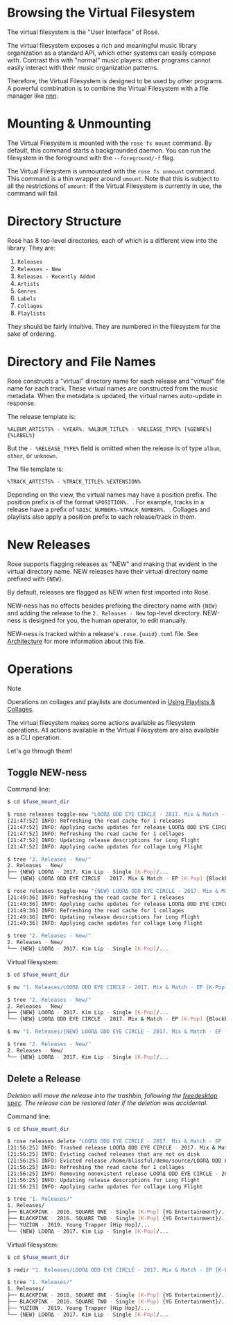 # Browsing the Virtual Filesystem

The virtual filesystem is the "User Interface" of Rosé.

The virtual filesystem exposes a rich and meaningful music library organization
as a standard API, which other systems can easily compose with. Contrast this
with "normal" music players: other programs cannot easily interact with their
music organization patterns.

Therefore, the Virtual Filesystem is designed to be used by other programs. A
powerful combination is to combine the Virtual Filesystem with a file manager
like [nnn](https://github.com/jarun/nnn).

# Mounting & Unmounting

The Virtual Filesystem is mounted with the `rose fs mount` command. By default,
this command starts a backgrounded daemon. You can run the filesystem in the
foreground with the `--foreground/-f` flag.

The Virtual Filesystem is unmounted with the `rose fs unmount` command. This
command is a thin wrapper around `umount`. Note that this is subject to all the
restrictions of `umount`: If the Virtual Filesystem is currently in use, the
command will fail.

# Directory Structure

Rosé has 8 top-level directories, each of which is a different view into the
library. They are:

1. `Releases`
2. `Releases - New`
3. `Releases - Recently Added`
4. `Artists`
5. `Genres`
6. `Labels`
7. `Collages`
8. `Playlists`

They should be fairly intuitive. They are numbered in the filesystem for the
sake of ordering.

# Directory and File Names

Rosé constructs a "virtual" directory name for each release and "virtual" file
name for each track. These virtual names are constructed from the music
metadata. When the metadata is updated, the virtual names auto-update in
response.

The release template is:

```
%ALBUM_ARTISTS% - %YEAR%. %ALBUM_TITLE% - %RELEASE_TYPE% [%GENRE%] {%LABEL%}
```

But the `- %RELEASE_TYPE%` field is omitted when the release is of type `album`,
`other`, or `unknown`.

The file template is:

```
%TRACK_ARTISTS% - %TRACK_TITLE%.%EXTENSION%
```

Depending on the view, the virtual names may have a position prefix. The
position prefix is of the format `%POSITION%. `. For example, tracks in a
release have a prefix of `%DISC_NUMBER%-%TRACK_NUMBER%. `. Collages and playlists
also apply a position prefix to each release/track in them.

# New Releases

Rose supports flagging releases as "NEW" and making that evident in the virtual
directory name. NEW releases have their virtual directory name prefixed with
`{NEW}`.

By default, releases are flagged as NEW when first imported into Rosé.

NEW-ness has no effects besides prefixing the directory name with `{NEW}` and
adding the release to the `2. Releases - New` top-level directory. NEW-ness is
designed for you, the human operator, to edit manually.

NEW-ness is tracked within a release's `.rose.{uuid}.toml` file. See
[Architecture](./ARCHITECTURE.md) for more information about this file.

# Operations

> [!NOTE]
> Operations on collages and playlists are documented in
> [Using Playlists & Collages](./PLAYLISTS_COLLAGES.md).

The virtual filesystem makes some actions available as filesystem operations.
All actions available in the Virtual Filesystem are also available as a CLI
operation.

Let's go through them!

## Toggle NEW-ness

Command line:

```bash
$ cd $fuse_mount_dir

$ rose releases toggle-new "LOOΠΔ ODD EYE CIRCLE - 2017. Mix & Match - EP [K-Pop] {BlockBerry Creative}"
[21:47:52] INFO: Refreshing the read cache for 1 releases
[21:47:52] INFO: Applying cache updates for release LOOΠΔ ODD EYE CIRCLE - 2017. Mix & Match
[21:47:52] INFO: Refreshing the read cache for 1 collages
[21:47:52] INFO: Updating release descriptions for Long Flight
[21:47:52] INFO: Applying cache updates for collage Long Flight

$ tree "2. Releases - New/"
2. Releases - New/
├── {NEW} LOOΠΔ - 2017. Kim Lip - Single [K-Pop]/...
└── {NEW} LOOΠΔ ODD EYE CIRCLE - 2017. Mix & Match - EP [K-Pop] {BlockBerry Creative}/...

$ rose releases toggle-new "{NEW} LOOΠΔ ODD EYE CIRCLE - 2017. Mix & Match - EP [K-Pop] {BlockBerry Creative}"
[21:49:36] INFO: Refreshing the read cache for 1 releases
[21:49:36] INFO: Applying cache updates for release LOOΠΔ ODD EYE CIRCLE - 2017. Mix & Match
[21:49:36] INFO: Refreshing the read cache for 1 collages
[21:49:36] INFO: Updating release descriptions for Long Flight
[21:49:36] INFO: Applying cache updates for collage Long Flight

$ tree "2. Releases - New/"
2. Releases - New/
└── {NEW} LOOΠΔ - 2017. Kim Lip - Single [K-Pop]/...
```

Virtual filesystem:

```bash
$ cd $fuse_mount_dir

$ mv "1. Releases/LOOΠΔ ODD EYE CIRCLE - 2017. Mix & Match - EP [K-Pop] {BlockBerry Creative}" "1. Releases/{NEW} LOOΠΔ ODD EYE CIRCLE - 2017. Mix & Match - EP [K-Pop] {BlockBerry Creative}"

$ tree "2. Releases - New/"
2. Releases - New/
├── {NEW} LOOΠΔ - 2017. Kim Lip - Single [K-Pop]/...
└── {NEW} LOOΠΔ ODD EYE CIRCLE - 2017. Mix & Match - EP [K-Pop] {BlockBerry Creative}/...

$ mv "1. Releases/{NEW} LOOΠΔ ODD EYE CIRCLE - 2017. Mix & Match - EP [K-Pop] {BlockBerry Creative}" "1. Releases/LOOΠΔ ODD EYE CIRCLE - 2017. Mix & Match - EP [K-Pop] {BlockBerry Creative}"

$ tree "2. Releases - New/"
2. Releases - New/
└── {NEW} LOOΠΔ - 2017. Kim Lip - Single [K-Pop]/...
```

## Delete a Release

_Deletion will move the release into the trashbin, following the
[freedesktop spec](https://freedesktop.org/wiki/Specifications/trash-spec/).
The release can be restored later if the deletion was accidental._


Command line:

```bash
$ cd $fuse_mount_dir

$ rose releases delete "LOOΠΔ ODD EYE CIRCLE - 2017. Mix & Match - EP [K-Pop] {BlockBerry Creative}"
[21:56:25] INFO: Trashed release LOOΠΔ ODD EYE CIRCLE - 2017. Mix & Match - EP [K-Pop] {BlockBerry Creative}
[21:56:25] INFO: Evicting cached releases that are not on disk
[21:56:25] INFO: Evicted release /home/blissful/demo/source/LOOΠΔ ODD EYE CIRCLE - 2017. Mix & Match from cache
[21:56:25] INFO: Refreshing the read cache for 1 collages
[21:56:25] INFO: Removing nonexistent release LOOΠΔ ODD EYE CIRCLE - 2017. Mix & Match - EP [K-Pop] {BlockBerry Creative} from collage Long Flight
[21:56:25] INFO: Updating release descriptions for Long Flight
[21:56:25] INFO: Applying cache updates for collage Long Flight

$ tree "1. Releases/"
1. Releases/
├── BLACKPINK - 2016. SQUARE ONE - Single [K-Pop] {YG Entertainment}/...
├── BLACKPINK - 2016. SQUARE TWO - Single [K-Pop] {YG Entertainment}/...
├── YUZION - 2019. Young Trapper [Hip Hop]/...
└── {NEW} LOOΠΔ - 2017. Kim Lip - Single [K-Pop]/...
```

Virtual filesystem:

```bash
$ cd $fuse_mount_dir

$ rmdir "1. Releases/LOOΠΔ ODD EYE CIRCLE - 2017. Mix & Match - EP [K-Pop] {BlockBerry Creative}"

$ tree "1. Releases/"
1. Releases/
├── BLACKPINK - 2016. SQUARE ONE - Single [K-Pop] {YG Entertainment}/...
├── BLACKPINK - 2016. SQUARE TWO - Single [K-Pop] {YG Entertainment}/...
├── YUZION - 2019. Young Trapper [Hip Hop]/...
└── {NEW} LOOΠΔ - 2017. Kim Lip - Single [K-Pop]/...
```
